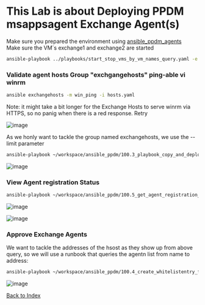 # This Lab is about Deploying PPDM msappsagent Exchange Agent(s)


Make sure you prepared the environment using [ansible_ppdm_agents](./01.0_ansible_ppdm_agents.md)   
Make sure the VM´s exchange1 and exchange2 are started
```bash
ansible-playbook ../playbooks/start_stop_vms_by_vm_names_query.yaml -e vm_names='exchange' -e state=start
```

### Validate agent hosts Group "exchgangehosts"  ping-able vi winrm

```bash
ansible exchangehosts -m win_ping -i hosts.yaml
```
Note: it might take a bit longer for the Exchange Hosts to serve winrm via HTTPS, so no panig when there is a red response. Retry

![image](https://github.com/bob-builds-labs/bob-builds-labs.github.io/assets/8255007/00e0eb87-22e5-4f42-ad6d-7583839f1c71)



As we honly want to tackle the group named exchangehosts, we use the --limit parameter

```bash
ansible-playbook ~/workspace/ansible_ppdm/100.3_playbook_copy_and_deploy_windows_agent.yaml -i hosts.yaml --limit exchangehosts, 
```
![image](https://github.com/bob-builds-labs/bob-builds-labs.github.io/assets/8255007/a68d6a4c-ab8e-430a-8731-f0f202141ef4)

### View Agent registration Status

```bash
ansible-playbook ~/workspace/ansible_ppdm/100.5_get_agent_registration_status.yaml
```
![image](https://github.com/bob-builds-labs/bob-builds-labs.github.io/assets/8255007/b7a23f1c-8687-4b58-a8cc-94b1abd4c1e1)

![image](https://github.com/bob-builds-labs/bob-builds-labs.github.io/assets/8255007/15c5d4ab-b22b-4a1a-9797-ae9e4f2bf34b)


### Approve Exchange Agents
We want to tackle the addresses of the hsost as they show up from above query, so we will use a runbook that queries the agentn list from name to address:
```bash
ansible-playbook ~/workspace/ansible_ppdm/100.4_create_whitelistentry_from_addressquery.yaml -e "host_list=exchange1.demo.local,exchange2.demo.local"
```
![image](https://github.com/bob-builds-labs/bob-builds-labs.github.io/assets/8255007/defb37ff-8cc4-4dde-8a9b-2c2c8788cbe4)

[Back to Index](./index.md#ansible-labs-for-bob-the-builder-2024)
